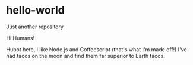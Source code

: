 # hello-world
Just another repository


Hi Humans!

Hubot here, I like Node.js and Coffeescript (that's what I'm made off!)
I've had tacos on the moon and find them far superior to Earth tacos.

